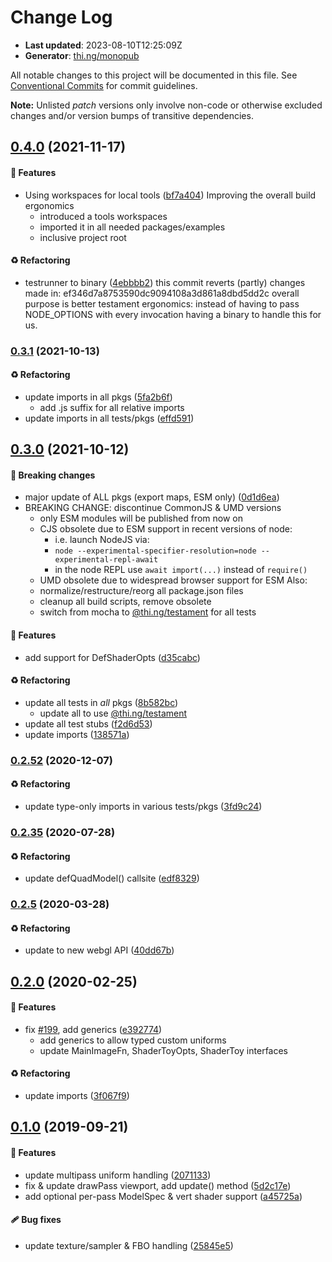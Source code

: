 # Change Log

- **Last updated**: 2023-08-10T12:25:09Z
- **Generator**: [thi.ng/monopub](https://thi.ng/monopub)

All notable changes to this project will be documented in this file.
See [Conventional Commits](https://conventionalcommits.org/) for commit guidelines.

**Note:** Unlisted _patch_ versions only involve non-code or otherwise excluded changes
and/or version bumps of transitive dependencies.

## [0.4.0](https://github.com/thi-ng/umbrella/tree/@thi.ng/webgl-shadertoy@0.4.0) (2021-11-17)

#### 🚀 Features

- Using workspaces for local tools ([bf7a404](https://github.com/thi-ng/umbrella/commit/bf7a404))
  Improving the overall build ergonomics
  - introduced a tools workspaces
  - imported it in all needed packages/examples
  - inclusive project root

#### ♻️ Refactoring

- testrunner to binary ([4ebbbb2](https://github.com/thi-ng/umbrella/commit/4ebbbb2))
  this commit reverts (partly) changes made in:
  ef346d7a8753590dc9094108a3d861a8dbd5dd2c
  overall purpose is better testament ergonomics:
  instead of having to pass NODE_OPTIONS with every invocation
  having a binary to handle this for us.

### [0.3.1](https://github.com/thi-ng/umbrella/tree/@thi.ng/webgl-shadertoy@0.3.1) (2021-10-13)

#### ♻️ Refactoring

- update imports in all pkgs ([5fa2b6f](https://github.com/thi-ng/umbrella/commit/5fa2b6f))
  - add .js suffix for all relative imports
- update imports in all tests/pkgs ([effd591](https://github.com/thi-ng/umbrella/commit/effd591))

## [0.3.0](https://github.com/thi-ng/umbrella/tree/@thi.ng/webgl-shadertoy@0.3.0) (2021-10-12)

#### 🛑 Breaking changes

- major update of ALL pkgs (export maps, ESM only) ([0d1d6ea](https://github.com/thi-ng/umbrella/commit/0d1d6ea))
- BREAKING CHANGE: discontinue CommonJS & UMD versions
  - only ESM modules will be published from now on
  - CJS obsolete due to ESM support in recent versions of node:
    - i.e. launch NodeJS via:
    - `node --experimental-specifier-resolution=node --experimental-repl-await`
    - in the node REPL use `await import(...)` instead of `require()`
  - UMD obsolete due to widespread browser support for ESM
  Also:
  - normalize/restructure/reorg all package.json files
  - cleanup all build scripts, remove obsolete
  - switch from mocha to [@thi.ng/testament](https://github.com/thi-ng/umbrella/tree/main/packages/testament) for all tests

#### 🚀 Features

- add support for DefShaderOpts ([d35cabc](https://github.com/thi-ng/umbrella/commit/d35cabc))

#### ♻️ Refactoring

- update all tests in _all_ pkgs ([8b582bc](https://github.com/thi-ng/umbrella/commit/8b582bc))
  - update all to use [@thi.ng/testament](https://github.com/thi-ng/umbrella/tree/main/packages/testament)
- update all test stubs ([f2d6d53](https://github.com/thi-ng/umbrella/commit/f2d6d53))
- update imports ([138571a](https://github.com/thi-ng/umbrella/commit/138571a))

### [0.2.52](https://github.com/thi-ng/umbrella/tree/@thi.ng/webgl-shadertoy@0.2.52) (2020-12-07)

#### ♻️ Refactoring

- update type-only imports in various tests/pkgs ([3fd9c24](https://github.com/thi-ng/umbrella/commit/3fd9c24))

### [0.2.35](https://github.com/thi-ng/umbrella/tree/@thi.ng/webgl-shadertoy@0.2.35) (2020-07-28)

#### ♻️ Refactoring

- update defQuadModel() callsite ([edf8329](https://github.com/thi-ng/umbrella/commit/edf8329))

### [0.2.5](https://github.com/thi-ng/umbrella/tree/@thi.ng/webgl-shadertoy@0.2.5) (2020-03-28)

#### ♻️ Refactoring

- update to new webgl API ([40dd67b](https://github.com/thi-ng/umbrella/commit/40dd67b))

## [0.2.0](https://github.com/thi-ng/umbrella/tree/@thi.ng/webgl-shadertoy@0.2.0) (2020-02-25)

#### 🚀 Features

- fix [#199](https://github.com/thi-ng/umbrella/issues/199), add generics ([e392774](https://github.com/thi-ng/umbrella/commit/e392774))
  - add generics to allow typed custom uniforms
  - update MainImageFn, ShaderToyOpts, ShaderToy interfaces

#### ♻️ Refactoring

- update imports ([3f067f9](https://github.com/thi-ng/umbrella/commit/3f067f9))

## [0.1.0](https://github.com/thi-ng/umbrella/tree/@thi.ng/webgl-shadertoy@0.1.0) (2019-09-21)

#### 🚀 Features

- update multipass uniform handling ([2071133](https://github.com/thi-ng/umbrella/commit/2071133))
- fix & update drawPass viewport, add update() method ([5d2c17e](https://github.com/thi-ng/umbrella/commit/5d2c17e))
- add optional per-pass ModelSpec & vert shader support ([a45725a](https://github.com/thi-ng/umbrella/commit/a45725a))

#### 🩹 Bug fixes

- update texture/sampler & FBO handling ([25845e5](https://github.com/thi-ng/umbrella/commit/25845e5))
